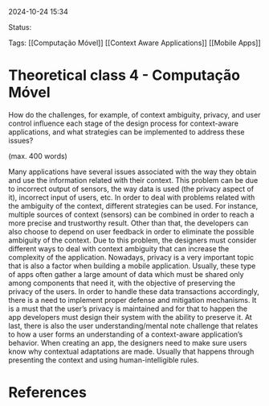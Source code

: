 2024-10-24 15:34

Status: 

Tags: [[Computação Móvel]] [[Context Aware Applications]] [[Mobile Apps]]

# Theoretical class 4 - Computação Móvel
How do the challenges, for example, of context ambiguity, privacy, and user control influence each stage of the design process for context-aware applications, and what strategies can be implemented to address these issues?

(max. 400 words)

Many applications have several issues associated with the way they obtain and use the information related with their context. This problem can be due to incorrect output of sensors, the way data is used (the privacy aspect of it), incorrect input of users, etc.
In order to deal with problems related with the ambiguity of the context, different strategies can be used. For instance, multiple sources of context (sensors) can be combined in order to reach a more precise and trustworthy result. Other than that, the developers can also choose to depend on user feedback in order to eliminate the possible ambiguity of the context. Due to this problem, the designers must consider different ways to deal with context ambiguity that can increase the complexity of the application.
Nowadays, privacy is a very important topic that is also a factor when building a mobile application. Usually, these type of apps often gather a large amount of data which must be shared only among components that need it, with the objective of preserving the privacy of the users. In order to handle these data transactions accordingly, there is a need to implement proper defense and mitigation mechanisms. It is a must that the user’s privacy is maintained and for that to happen the app developers must design their system with the ability to preserve it. 
At last, there is also the user understanding/mental note challenge that relates to how a user forms an understanding of a context-aware application’s behavior. When creating an app, the designers need to make sure users know why contextual adaptations are made. Usually that happens through presenting the context and using human-intelligible rules.

# References

